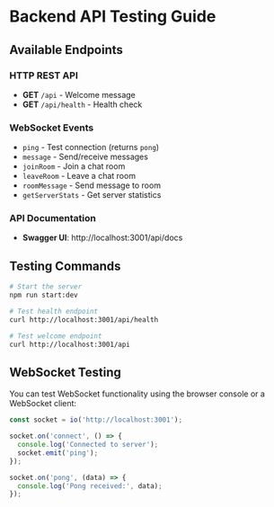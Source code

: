 # Backend API Testing Guide

## Available Endpoints

### HTTP REST API
- **GET** `/api` - Welcome message
- **GET** `/api/health` - Health check

### WebSocket Events
- `ping` - Test connection (returns `pong`)
- `message` - Send/receive messages
- `joinRoom` - Join a chat room
- `leaveRoom` - Leave a chat room
- `roomMessage` - Send message to room
- `getServerStats` - Get server statistics

### API Documentation
- **Swagger UI**: http://localhost:3001/api/docs

## Testing Commands

```bash
# Start the server
npm run start:dev

# Test health endpoint
curl http://localhost:3001/api/health

# Test welcome endpoint
curl http://localhost:3001/api
```

## WebSocket Testing

You can test WebSocket functionality using the browser console or a WebSocket client:

```javascript
const socket = io('http://localhost:3001');

socket.on('connect', () => {
  console.log('Connected to server');
  socket.emit('ping');
});

socket.on('pong', (data) => {
  console.log('Pong received:', data);
});
```